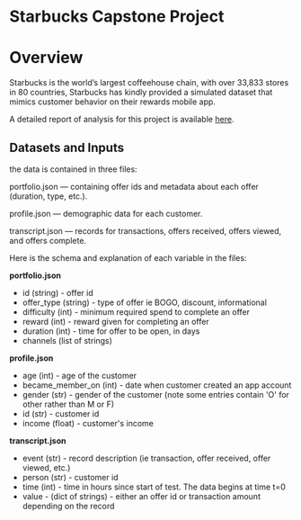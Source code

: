 
# Starbucks Capstone Project

# Overview

Starbucks is the world’s largest coffeehouse chain, with over 33,833 stores in 80 countries, Starbucks has kindly provided a simulated dataset that mimics customer behavior on their rewards mobile app.

A detailed report of analysis for this project is available [here](https://medium.com/@maleksaati/starbucks-capstone-challenge-db8a5b6e1daa).

## **Datasets and Inputs**

the data is contained in three files:

portfolio.json — containing offer ids and metadata about each offer (duration, type, etc.).

profile.json — demographic data for each customer.

transcript.json — records for transactions, offers received, offers viewed, and offers complete.

Here is the schema and explanation of each variable in the files:

**portfolio.json**

-   id (string) - offer id
-   offer_type (string) - type of offer ie BOGO, discount, informational
-   difficulty (int) - minimum required spend to complete an offer
-   reward (int) - reward given for completing an offer
-   duration (int) - time for offer to be open, in days
-   channels (list of strings)

**profile.json**

-   age (int) - age of the customer
-   became_member_on (int) - date when customer created an app account
-   gender (str) - gender of the customer (note some entries contain 'O' for other rather than M or F)
-   id (str) - customer id
-   income (float) - customer's income

**transcript.json**

-   event (str) - record description (ie transaction, offer received, offer viewed, etc.)
-   person (str) - customer id
-   time (int) - time in hours since start of test. The data begins at time t=0
-   value - (dict of strings) - either an offer id or transaction amount depending on the record